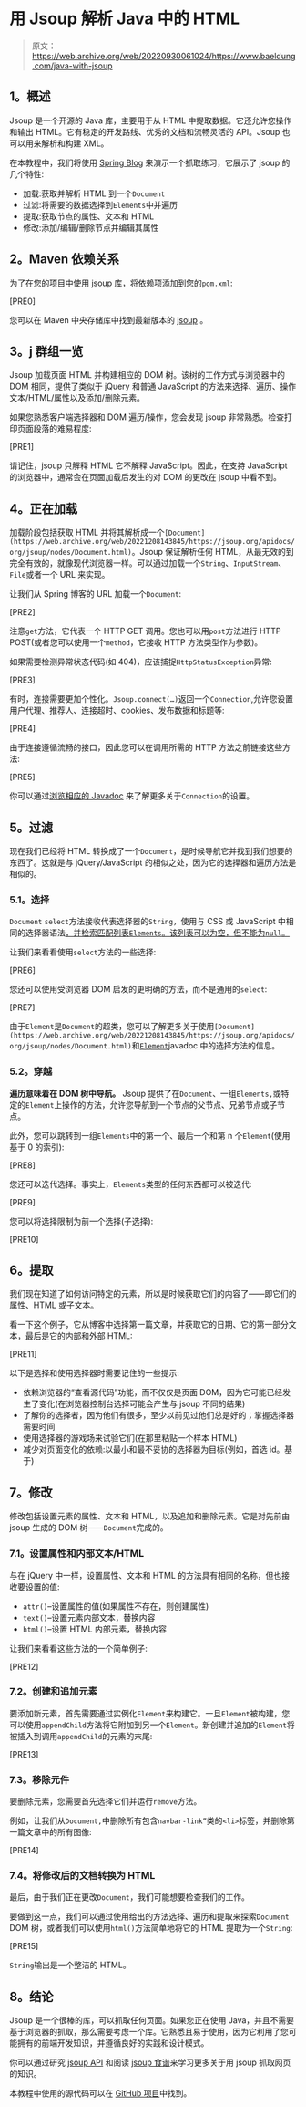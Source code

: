 # 用 Jsoup 解析 Java 中的 HTML

> 原文：<https://web.archive.org/web/20220930061024/https://www.baeldung.com/java-with-jsoup>

## **1。概述**

Jsoup 是一个开源的 Java 库，主要用于从 HTML 中提取数据。它还允许您操作和输出 HTML。它有稳定的开发路线、优秀的文档和流畅灵活的 API。Jsoup 也可以用来解析和构建 XML。

在本教程中，我们将使用 [Spring Blog](https://web.archive.org/web/20221208143845/https://spring.io/blog) 来演示一个抓取练习，它展示了 jsoup 的几个特性:

*   加载:获取并解析 HTML 到一个`Document`
*   过滤:将需要的数据选择到`Elements`中并遍历
*   提取:获取节点的属性、文本和 HTML
*   修改:添加/编辑/删除节点并编辑其属性

## **2。Maven 依赖关系**

为了在您的项目中使用 jsoup 库，将依赖项添加到您的`pom.xml`:

[PRE0]

您可以在 Maven 中央存储库中找到最新版本的 [jsoup](https://web.archive.org/web/20221208143845/https://search.maven.org/classic/#search%7Cga%7C1%7Cg%3A%22org.jsoup%22%20AND%20a%3A%22jsoup%22) 。

## **3。j 群组一览**

Jsoup 加载页面 HTML 并构建相应的 DOM 树。该树的工作方式与浏览器中的 DOM 相同，提供了类似于 jQuery 和普通 JavaScript 的方法来选择、遍历、操作文本/HTML/属性以及添加/删除元素。

如果您熟悉客户端选择器和 DOM 遍历/操作，您会发现 jsoup 非常熟悉。检查打印页面段落的难易程度:

[PRE1]

请记住，jsoup 只解释 HTML 它不解释 JavaScript。因此，在支持 JavaScript 的浏览器中，通常会在页面加载后发生的对 DOM 的更改在 jsoup 中看不到。

## **4。正在加载**

加载阶段包括获取 HTML 并将其解析成一个`[Document](https://web.archive.org/web/20221208143845/https://jsoup.org/apidocs/org/jsoup/nodes/Document.html)`。Jsoup 保证解析任何 HTML，从最无效的到完全有效的，就像现代浏览器一样。可以通过加载一个`String`、`InputStream`、`File`或者一个 URL 来实现。

让我们从 Spring 博客的 URL 加载一个`Document`:

[PRE2]

注意`get`方法，它代表一个 HTTP GET 调用。您也可以用`post`方法进行 HTTP POST(或者您可以使用一个`method`，它接收 HTTP 方法类型作为参数)。

如果需要检测异常状态代码(如 404)，应该捕捉`HttpStatusException`异常:

[PRE3]

有时，连接需要更加个性化。`Jsoup.connect(…)`返回一个`Connection`,允许您设置用户代理、推荐人、连接超时、cookies、发布数据和标题等:

[PRE4]

由于连接遵循流畅的接口，因此您可以在调用所需的 HTTP 方法之前链接这些方法:

[PRE5]

你可以通过[浏览相应的 Javadoc](https://web.archive.org/web/20221208143845/https://jsoup.org/apidocs/org/jsoup/Connection.html) 来了解更多关于`Connection`的设置。

## **5。过滤**

现在我们已经将 HTML 转换成了一个`Document`，是时候导航它并找到我们想要的东西了。这就是与 jQuery/JavaScript 的相似之处，因为它的选择器和遍历方法是相似的。

### **5.1。选择**

`Document` `select`方法接收代表选择器的`String`，使用与 CSS 或 JavaScript 中相同的选择器语法[，并检索匹配列表`Elements`。该列表可以为空，但不能为`null`。](https://web.archive.org/web/20221208143845/https://api.jquery.com/category/selectors/)

让我们来看看使用`select`方法的一些选择:

[PRE6]

您还可以使用受浏览器 DOM 启发的更明确的方法，而不是通用的`select`:

[PRE7]

由于`Element`是`Document`的超类，您可以了解更多关于使用`[Document](https://web.archive.org/web/20221208143845/https://jsoup.org/apidocs/org/jsoup/nodes/Document.html)`和[`Element`](https://web.archive.org/web/20221208143845/https://jsoup.org/apidocs/org/jsoup/nodes/Element.html)javadoc 中的选择方法的信息。

### 5.2。穿越

**遍历意味着在 DOM 树中导航。** Jsoup 提供了在`Document`、一组`Elements,`或特定的`Element`上操作的方法，允许您导航到一个节点的父节点、兄弟节点或子节点。

此外，您可以跳转到一组`Elements`中的第一个、最后一个和第 n 个`Element`(使用基于 0 的索引):

[PRE8]

您还可以迭代选择。事实上，`Elements`类型的任何东西都可以被迭代:

[PRE9]

您可以将选择限制为前一个选择(子选择):

[PRE10]

## **6。提取**

我们现在知道了如何访问特定的元素，所以是时候获取它们的内容了——即它们的属性、HTML 或子文本。

看一下这个例子，它从博客中选择第一篇文章，并获取它的日期、它的第一部分文本，最后是它的内部和外部 HTML:

[PRE11]

以下是选择和使用选择器时需要记住的一些提示:

*   依赖浏览器的“查看源代码”功能，而不仅仅是页面 DOM，因为它可能已经发生了变化(在浏览器控制台选择可能会产生与 jsoup 不同的结果)
*   了解你的选择者，因为他们有很多，至少以前见过他们总是好的；掌握选择器需要时间
*   使用选择器的游戏场来试验它们(在那里粘贴一个样本 HTML)
*   减少对页面变化的依赖:以最小和最不妥协的选择器为目标(例如，首选 id。基于)

## **7。修改**

修改包括设置元素的属性、文本和 HTML，以及追加和删除元素。它是对先前由 jsoup 生成的 DOM 树——`Document`完成的。

### 7.1。设置属性和内部文本/HTML

与在 jQuery 中一样，设置属性、文本和 HTML 的方法具有相同的名称，但也接收要设置的值:

*   `attr()`–设置属性的值(如果属性不存在，则创建属性)
*   `text()`–设置元素内部文本，替换内容
*   `html()`–设置 HTML 内部元素，替换内容

让我们来看看这些方法的一个简单例子:

[PRE12]

### 7.2。创建和追加元素

要添加新元素，首先需要通过实例化`Element`来构建它。一旦`Element`被构建，您可以使用`appendChild`方法将它附加到另一个`Element`。新创建并追加的`Element`将被插入到调用`appendChild`的元素的末尾:

[PRE13]

### 7.3。移除元件

要删除元素，您需要首先选择它们并运行`remove`方法。

例如，让我们从`Document,`中删除所有包含`navbar-link”`类的`<li>`标签，并删除第一篇文章中的所有图像:

[PRE14]

### 7.4。将修改后的文档转换为 HTML

最后，由于我们正在更改`Document`，我们可能想要检查我们的工作。

要做到这一点，我们可以通过使用给出的方法选择、遍历和提取来探索`Document` DOM 树，或者我们可以使用`html()`方法简单地将它的 HTML 提取为一个`String`:

[PRE15]

`String`输出是一个整洁的 HTML。

## **8。结论**

Jsoup 是一个很棒的库，可以抓取任何页面。如果您正在使用 Java，并且不需要基于浏览器的抓取，那么需要考虑一个库。它熟悉且易于使用，因为它利用了您可能拥有的前端开发知识，并遵循良好的实践和设计模式。

你可以通过研究 [jsoup API](https://web.archive.org/web/20221208143845/https://jsoup.org/apidocs/) 和阅读 [jsoup 食谱](https://web.archive.org/web/20221208143845/https://jsoup.org/cookbook/)来学习更多关于用 jsoup 抓取网页的知识。

本教程中使用的源代码可以在 [GitHub 项目](https://web.archive.org/web/20221208143845/https://github.com/eugenp/tutorials/tree/master/jsoup)中找到。